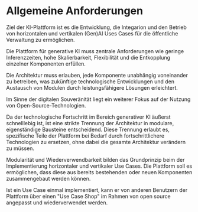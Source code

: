 # Allgemeine Anforderungen

Ziel der KI-Plattform ist es die Entwicklung, die Integarion und den Betrieb von horizontalen und vertikalen (Gen)AI Uses Cases für die öffentliche Verwaltung zu ermöglichen.

Die Plattform für generative KI muss zentrale Anforderungen wie geringe Inferenzzeiten, hohe Skalierbarkeit, Flexibilität und die Entkopplung einzelner Komponenten erfüllen.

Die  Architektur muss erlauben, jede Komponente unabhängig voneinander zu betreiben, was zukünftige technologische Entwicklungen und den Austausch von Modulen durch leistungsfähigere Lösungen erleichtert.

Im Sinne der digitalen Souveränität liegt ein weiterer Fokus auf der Nutzung von Open-Source-Technologien.

Da der technologische Fortschritt im Bereich generativer KI äußerst schnelllebig ist, ist eine strikte Trennung der Architektur in modulare, eigenständige Bausteine entscheidend. Diese Trennung erlaubt es, spezifische Teile der Plattform bei Bedarf durch fortschrittlichere Technologien zu ersetzen, ohne dabei die gesamte Architektur verändern zu müssen.

Modularität und Wiederverwendbarkeit bilden das Grundprinzip beim der Implementierung horizontaler und vertikaler Use Cases. Die Plattform soll es ermöglichen, dass diese aus bereits bestehenden oder neuen Komponenten zusammengebaut werden können.

Ist ein Use Case einmal implementiert, kann er von anderen Benutzern der Plattform über einen "Use Case Shop" im Rahmen von open source angepasst und wiederverwendet werden.

